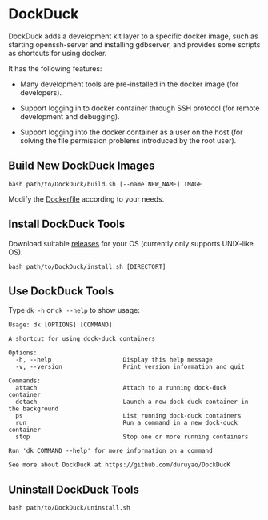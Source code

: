 # DockDuck

DockDuck adds a development kit layer to a specific docker image, such as starting openssh-server and installing gdbserver, and provides some scripts as shortcuts for using docker.

It has the following features:

- Many development tools are pre-installed in the docker image (for developers).

- Support logging in to docker container through SSH protocol (for remote development and debugging).

- Support logging into the docker container as a user on the host (for solving the file permission problems introduced by the root user).

## Build New DockDuck Images

```shell
bash path/to/DockDuck/build.sh [--name NEW_NAME] IMAGE
```

Modify the [Dockerfile](./Dockerfile) according to your needs.

## Install DockDuck Tools

Download suitable [releases](https://github.com/duruyao/DockDuck/releases) for your OS (currently only supports UNIX-like OS).

```shell
bash path/to/DockDuck/install.sh [DIRECTORT]
```

## Use DockDuck Tools

Type `dk -h` or `dk --help` to show usage:

```shell
Usage: dk [OPTIONS] [COMMAND]

A shortcut for using dock-duck containers

Options:
  -h, --help                    Display this help message
  -v, --version                 Print version information and quit

Commands:
  attach                        Attach to a running dock-duck container
  detach                        Launch a new dock-duck container in the background
  ps                            List running dock-duck containers
  run                           Run a command in a new dock-duck container
  stop                          Stop one or more running containers

Run 'dk COMMAND --help' for more information on a command

See more about DockDucK at https://github.com/duruyao/DockDucK

```

## Uninstall DockDuck Tools

```shell
bash path/to/DockDuck/uninstall.sh
```